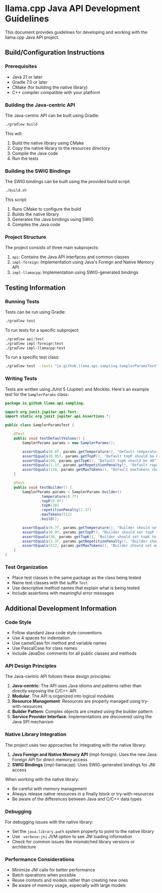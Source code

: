 # llama.cpp Java API Development Guidelines

This document provides guidelines for developing and working with the llama.cpp Java API project.

## Build/Configuration Instructions

### Prerequisites

- Java 21 or later
- Gradle 7.0 or later
- CMake (for building the native library)
- C++ compiler compatible with your platform

### Building the Java-centric API

The Java-centric API can be built using Gradle:

```bash
./gradlew build
```

This will:
1. Build the native library using CMake
2. Copy the native library to the resources directory
3. Compile the Java code
4. Run the tests

### Building the SWIG Bindings

The SWIG bindings can be built using the provided build script:

```bash
./build.sh
```

This script:
1. Runs CMake to configure the build
2. Builds the native library
3. Generates the Java bindings using SWIG
4. Compiles the Java code

### Project Structure

The project consists of three main subprojects:

1. `api`: Contains the Java API interfaces and common classes
2. `impl-foreign`: Implementation using Java's Foreign and Native Memory API
3. `impl-llamacpp`: Implementation using SWIG-generated bindings

## Testing Information

### Running Tests

Tests can be run using Gradle:

```bash
./gradlew test
```

To run tests for a specific subproject:

```bash
./gradlew api:test
./gradlew impl-foreign:test
./gradlew impl-llamacpp:test
```

To run a specific test class:

```bash
./gradlew test --tests "io.github.llama.api.sampling.SamplerParamsTest"
```

### Writing Tests

Tests are written using JUnit 5 (Jupiter) and Mockito. Here's an example test for the `SamplerParams` class:

```java
package io.github.llama.api.sampling;

import org.junit.jupiter.api.Test;
import static org.junit.jupiter.api.Assertions.*;

public class SamplerParamsTest {

    @Test
    public void testDefaultValues() {
        SamplerParams params = new SamplerParams();

        assertEquals(0.8f, params.getTemperature(), "Default temperature should be 0.8");
        assertEquals(0.95f, params.getTopP(), "Default topP should be 0.95");
        assertEquals(40, params.getTopK(), "Default topK should be 40");
        assertEquals(1.1f, params.getRepetitionPenalty(), "Default repetitionPenalty should be 1.1");
        assertEquals(128, params.getMaxTokens(), "Default maxTokens should be 128");
    }

    @Test
    public void testBuilder() {
        SamplerParams params = SamplerParams.builder()
                .temperature(0.7f)
                .topP(0.9f)
                .topK(30)
                .repetitionPenalty(1.3f)
                .maxTokens(512)
                .build();

        assertEquals(0.7f, params.getTemperature(), "Builder should set temperature to 0.7");
        assertEquals(0.9f, params.getTopP(), "Builder should set topP to 0.9");
        assertEquals(30, params.getTopK(), "Builder should set topK to 30");
        assertEquals(1.3f, params.getRepetitionPenalty(), "Builder should set repetitionPenalty to 1.3");
        assertEquals(512, params.getMaxTokens(), "Builder should set maxTokens to 512");
    }
}
```

### Test Organization

- Place test classes in the same package as the class being tested
- Name test classes with the suffix `Test`
- Use descriptive method names that explain what is being tested
- Include assertions with meaningful error messages

## Additional Development Information

### Code Style

- Follow standard Java code style conventions
- Use 4 spaces for indentation
- Use camelCase for method and variable names
- Use PascalCase for class names
- Include JavaDoc comments for all public classes and methods

### API Design Principles

The Java-centric API follows these design principles:

1. **Java-centric**: The API uses Java idioms and patterns rather than directly exposing the C/C++ API
2. **Modular**: The API is organized into logical modules
3. **Resource Management**: Resources are properly managed using try-with-resources
4. **Builder Pattern**: Complex objects are created using the builder pattern
5. **Service Provider Interface**: Implementations are discovered using the Java SPI mechanism

### Native Library Integration

The project uses two approaches for integrating with the native library:

1. **Java Foreign and Native Memory API** (impl-foreign): Uses the new Java Foreign API for direct memory access
2. **SWIG Bindings** (impl-llamacpp): Uses SWIG-generated bindings for JNI access

When working with the native library:

- Be careful with memory management
- Always release native resources in a finally block or try-with-resources
- Be aware of the differences between Java and C/C++ data types

### Debugging

For debugging issues with the native library:

- Set the `java.library.path` system property to point to the native library
- Use `-verbose:jni` JVM option to see JNI loading information
- Check for common issues like mismatched library versions or architecture

### Performance Considerations

- Minimize JNI calls for better performance
- Batch operations when possible
- Reuse contexts and models rather than creating new ones
- Be aware of memory usage, especially with large models

